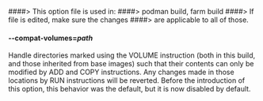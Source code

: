 ####> This option file is used in:
####>   podman build, farm build
####> If file is edited, make sure the changes
####> are applicable to all of those.
#### **--compat-volumes**=*path*

Handle directories marked using the VOLUME instruction (both in this build, and
those inherited from base images) such that their contents can only be modified
by ADD and COPY instructions. Any changes made in those locations by RUN
instructions will be reverted. Before the introduction of this option, this
behavior was the default, but it is now disabled by default.
